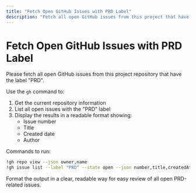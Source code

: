 ```yaml
---
title: "Fetch Open GitHub Issues with PRD Label"
description: "Fetch all open GitHub issues from this project that have the 'PRD' label"
---
```


# Fetch Open GitHub Issues with PRD Label

Please fetch all open GitHub issues from this project repository that have the label "PRD". 

Use the `gh` command to:
1. Get the current repository information
2. List all open issues with the "PRD" label
3. Display the results in a readable format showing:
   - Issue number
   - Title
   - Created date
   - Author

Commands to run:
```bash
!gh repo view --json owner,name
!gh issue list --label "PRD" --state open --json number,title,createdAt,author
```

Format the output in a clear, readable way for easy review of all open PRD-related issues.